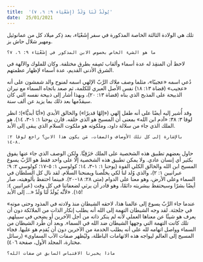 ```yaml
---
title:  'يُولَدُ لَنَا وَلَدٌ (إِشَعْيَاء ٩: ٦، ٧)'
date:  25/01/2021
---
```


تلك هي الولادة الثالثة الخاصة المذكورة في سفر إِشَعْيَاء، بعد ذِكر ميلاد كل من عمانوئيل ومهير شلال حاش بز.

`ما هو الشيء الخاص بخصوص الابن المذكور في إِشَعْيَاء ٩: ٦، ٧؟`

لاحظ أن المنقِذ له عدة أسماء وألقاب تَصِفه بطرق مختلفة. وكان للملوك والآلهة في الشرق الأدنى القديم، عدة أسماء لإظهار عظمتهم.

دُعي اسمه «عجيبًا»، مثلما وصف ملاك الرَّبّ الإلهي اسمه لمنوح والد شمشون على أنه «عجيب» (قضاة ۱۳: ۱۸) نفس الأصل العبري للكلمة، ثم صعد باتجاه السماء مع نيران الذبيحة على المذبح الذي بناه (قضاة ١٣: ٢٠)، وبهذا أشار إلى ذبيحة نفسه التي كان سيقدّمها بعد ذلك بما يزيد عن ألف سنة.

وقد أُشير إليه أيضًا على أنه طفل إلهي («إلهًا قديرًا») والخالق الأبدي («أبًا أبديًّا»)؛ انظر لوقا ٣: ٣٨: «آدم ابن الله» بمعنى أن المسيح هو الذي خلقه. قارن يوحنا ١: ١-٣، ١٤). هو الملك الذي جاء من سلالة داود، وملكوته هو ملكوت السلام الذي يبقى إلى الأبد.

`بالإشارة إلى كل تلك الأوصاف والصفات، مَن يكون هذا الابن؟ راجع لوقا ٢: ٨-١٤.`

حاول بعضهم تطبيق هذه الشخصية على الملك حَزَقِيَّا. ولكن الوصف الذي جاء عنها يفوق بكثير أي إنسان عادي. ولا يمكن تطبيق هذه الشخصية إلّا على واحد فقط هو الرَّبّ يسوع المسيح ابن الله والخالق الكلي القوة (يوحنا ١: ١-٣، ١٤؛ كولوسي ١: ٥-١٧؛ كولوسي ٢: ٩؛ عبرانيين ١: ٢)، والذي وُلد لنا لكي يخلّصنا ويمنحنا السلام. لقد نال كل السلطان في السماء وعلى الأرض، وهو معنا على الدوام (متى ٢٨: ١٨-٢٠). فبينما احتفظ بألوهيته، صار أيضًا بشرًا وسيحتفظ ببشريته دائمًا، وهو قادر أن يرثي لضعفاتنا في كل وقت (عبرانيين ٤: ١٥). «لأنَّه يُولَدُ لَنَا وَلَدٌ «... إلى الأبد!

«عندما جاء الرَّبّ يسوع إلى عالمنا هذا، لاحقه الشيطان منذ ولادته في المذود وحتى موته في جلجثة. لقد وجه الشيطان التهمة إلى الله أنه يطلب إنكار الذات من الملائكة دون أن يعرف هو شيئًا عن معناها العملي لأنه لم ينكر ذاته من أجل الآخرين أو يضحي في سبيلهم. تلك كانت التهمة التي وجهها الشيطان ضد الله في السماء. وبعد أن طُرد الشيطان من السماء وواصل اتهامه لله على أنه يطلب الخدمة من الآخرين دون أن يُقدِم هو عليها. فجاء المسيح إلى العالم ليواجه هذه الاتهامات الباطلة، وليُظهر صفات الآب السماوي» (رسائل مختارة، المجلد الأول، صفحة ٤٠٦).

`ماذا يخبرنا الاقتباس السابق عن صفات الله؟`